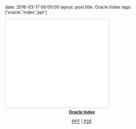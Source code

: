 date: 2016-03-17 00:00:00
layout: post
title: Oracle Index
tags: ['oracle','index','ppt']

<iframe src="//www.slideshare.net/slideshow/embed_code/key/88AXS0BMdSoI9C" width="340" height="290" frameborder="0" marginwidth="0" marginheight="0" scrolling="no" style="border:1px solid #CCC; border-width:1px; margin-bottom:5px; max-width: 100%;" allowfullscreen> </iframe>

<div style="margin-bottom:5px; text-align:center;"> <strong> <a href="//www.slideshare.net/Jongwon_/oracle-index" title="Oracle Index" target="_blank">Oracle Index</a> </strong>

<p>
<a href="//notes.jongwony.com/reveal.js/oracleindex.html">PPT</a> | <a href="/file/index.pdf" download>PDF</a>
</p>
</div>

